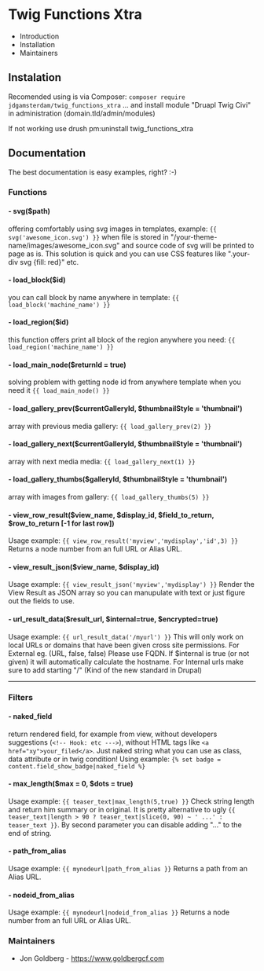 # Twig Functions Xtra

* Introduction
* Installation
* Maintainers

## Instalation
Recomended using is via Composer:
`composer require jdgamsterdam/twig_functions_xtra`
... and install module "Druapl Twig Civi" in administration (domain.tld/admin/modules)

If not working use drush pm:uninstall twig_functions_xtra

## Documentation

The best documentation is easy examples, right? :-)

### Functions

#### - svg($path)
offering comfortably using svg images in templates, example: ```{{ svg('awesome_icon.svg') }}``` when file is stored in "/your-theme-name/images/awesome_icon.svg" and source code of svg will be printed to page as is. This solution is quick and you can use CSS features like ".your-div svg {fill: red}" etc.

#### - load_block($id)
you can call block by name anywhere in template: ```{{ load_block('machine_name') }}```

#### - load_region($id)
this function offers print all block of the region anywhere you need: ```{{ load_region('machine_name') }}```

#### - load_main_node($returnId = true)
solving problem with getting node id from anywhere template when you need it ```{{ load_main_node() }}```

#### - load_gallery_prev($currentGalleryId, $thumbnailStyle = 'thumbnail')
array with previous media gallery: ```{{ load_gallery_prev(2) }}```

#### - load_gallery_next($currentGalleryId, $thumbnailStyle = 'thumbnail')
array with next media media: ```{{ load_gallery_next(1) }}```

#### - load_gallery_thumbs($galleryId, $thumbnailStyle = 'thumbnail')
array with images from gallery: ```{{ load_gallery_thumbs(5) }}```

#### - view_row_result($view_name, $display_id, $field_to_return, $row_to_return [-1 for last row])
Usage example: ```{{ view_row_result('myview','mydisplay','id',3) }}``` Returns a node number from an full URL or Alias URL.

#### - view_result_json($view_name, $display_id)
Usage example: ```{{ view_result_json('myview','mydisplay') }}``` Render the View Result as JSON array so you can manupulate with text or just figure out the fields to use.

#### - url_result_data($result_url, $internal=true, $encrypted=true)
Usage example: ```{{ url_result_data('/myurl') }}``` This will only work on local URLs or domains that have been given cross site permissions. For External eg. (URL, false, false) Please use FQDN. If $internal is true (or not given) it will automatically calculate the hostname. For Internal urls make sure to add starting "/"  (Kind of the new standard in Drupal)    
            
------

### Filters

#### - naked_field
return rendered field, for example from view, without developers suggestions (```<!-- Hook: etc --->```), without HTML tags like `<a href="xy">your_filed</a>`. Just naked string what you can use as class, data attribute or in twig condition! Using example: `{% set badge = content.field_show_badge|naked_field %}`

#### - max_length($max = 0, $dots = true)
Usage example: ```{{ teaser_text|max_length(5,true) }}``` Check string length and return him summary or in original. It is pretty alternative to ugly ```{{ teaser_text|length > 90 ? teaser_text|slice(0, 90) ~ ' ...' : teaser_text }}```. By second parameter you can disable adding "..." to the end of string.

#### - path_from_alias
Usage example: ```{{ mynodeurl|path_from_alias }}``` Returns a path from an Alias URL.

#### - nodeid_from_alias
Usage example: ```{{ mynodeurl|nodeid_from_alias }}``` Returns a node number from an full URL or Alias URL.


### Maintainers

* Jon Goldberg - https://www.goldbergcf.com 
